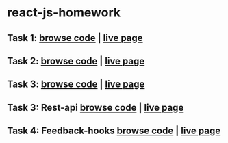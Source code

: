 # react-js-homework
## Task 1: [browse code](https://github.com/KAVASAKKI/react-js-homework/tree/01-components) | [live page](https://components-01-profile.herokuapp.com/)
## Task 2: [browse code](https://github.com/KAVASAKKI/react-js-homework/tree/02-forms-events) | [live page](https://forms-events-02.herokuapp.com/)
## Task 3: [browse code](https://github.com/KAVASAKKI/react-js-homework/tree/03-lifecycle) | [live page](https://lifecycle-03.herokuapp.com/)
## Task 3: Rest-api [browse code](https://github.com/KAVASAKKI/react-js-homework/tree/03-rest-api) | [live page](https://images-03.herokuapp.com/)
## Task 4: Feedback-hooks [browse code](https://github.com/KAVASAKKI/react-js-homework/tree/04-hooks-feedback) | [live page](https://feedback-hooks-04.herokuapp.com/)

